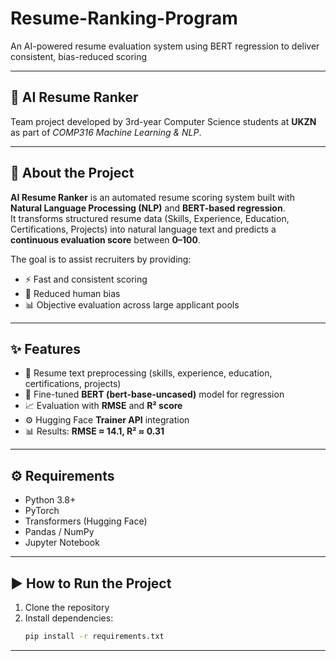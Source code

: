 # Resume-Ranking-Program  
An AI-powered resume evaluation system using BERT regression to deliver consistent, bias-reduced scoring  

---

## 🤖 AI Resume Ranker  
Team project developed by 3rd-year Computer Science students at **UKZN** as part of *COMP316 Machine Learning & NLP*.  

---

## 📖 About the Project  
**AI Resume Ranker** is an automated resume scoring system built with **Natural Language Processing (NLP)** and **BERT-based regression**.  
It transforms structured resume data (Skills, Experience, Education, Certifications, Projects) into natural language text and predicts a **continuous evaluation score** between **0–100**.  

The goal is to assist recruiters by providing:  
- ⚡ Fast and consistent scoring  
- 🎯 Reduced human bias  
- 📊 Objective evaluation across large applicant pools  

---

## ✨ Features  
- 📝 Resume text preprocessing (skills, experience, education, certifications, projects)  
- 🤗 Fine-tuned **BERT (bert-base-uncased)** model for regression  
- 📈 Evaluation with **RMSE** and **R² score**  
- ⚙️ Hugging Face **Trainer API** integration  
- 📊 Results: **RMSE ≈ 14.1, R² ≈ 0.31**  

---

## ⚙️ Requirements  
- Python 3.8+  
- PyTorch  
- Transformers (Hugging Face)  
- Pandas / NumPy  
- Jupyter Notebook  

---

## ▶️ How to Run the Project  
1. Clone the repository  
2. Install dependencies:  
   ```bash
   pip install -r requirements.txt

---
